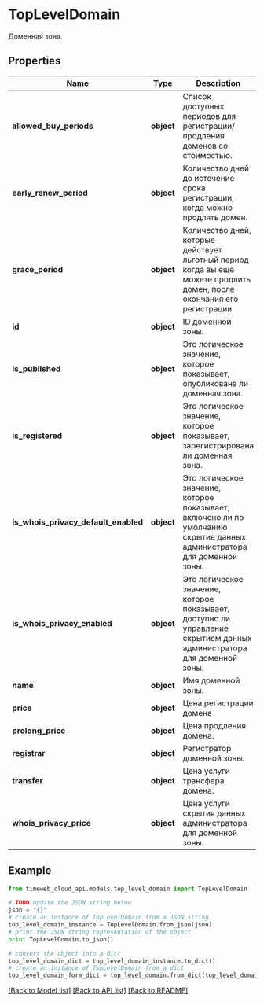 # TopLevelDomain

Доменная зона.

## Properties
Name | Type | Description | Notes
------------ | ------------- | ------------- | -------------
**allowed_buy_periods** | **object** | Список доступных периодов для регистрации/продления доменов со стоимостью. | 
**early_renew_period** | **object** | Количество дней до истечение срока регистрации, когда можно продлять домен. | 
**grace_period** | **object** | Количество дней, которые действует льготный период когда вы ещё можете продлить домен, после окончания его регистрации | 
**id** | **object** | ID доменной зоны. | 
**is_published** | **object** | Это логическое значение, которое показывает, опубликована ли доменная зона. | 
**is_registered** | **object** | Это логическое значение, которое показывает, зарегистрирована ли доменная зона. | 
**is_whois_privacy_default_enabled** | **object** | Это логическое значение, которое показывает, включено ли по умолчанию скрытие данных администратора для доменной зоны. | 
**is_whois_privacy_enabled** | **object** | Это логическое значение, которое показывает, доступно ли управление скрытием данных администратора для доменной зоны. | 
**name** | **object** | Имя доменной зоны. | 
**price** | **object** | Цена регистрации домена | 
**prolong_price** | **object** | Цена продления домена. | 
**registrar** | **object** | Регистратор доменной зоны. | 
**transfer** | **object** | Цена услуги трансфера домена. | 
**whois_privacy_price** | **object** | Цена услуги скрытия данных администратора для доменной зоны. | 

## Example

```python
from timeweb_cloud_api.models.top_level_domain import TopLevelDomain

# TODO update the JSON string below
json = "{}"
# create an instance of TopLevelDomain from a JSON string
top_level_domain_instance = TopLevelDomain.from_json(json)
# print the JSON string representation of the object
print TopLevelDomain.to_json()

# convert the object into a dict
top_level_domain_dict = top_level_domain_instance.to_dict()
# create an instance of TopLevelDomain from a dict
top_level_domain_form_dict = top_level_domain.from_dict(top_level_domain_dict)
```
[[Back to Model list]](../README.md#documentation-for-models) [[Back to API list]](../README.md#documentation-for-api-endpoints) [[Back to README]](../README.md)


